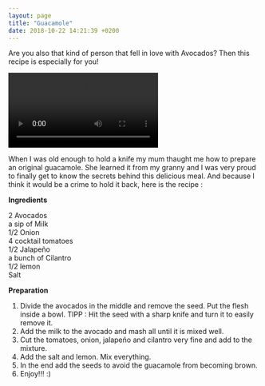 ```yaml
---
layout: page
title: "Guacamole"
date: 2018-10-22 14:21:39 +0200
---
```


Are you also that kind of person that fell in love with Avocados? Then this recipe is especially for you!  



 <video controls>
  <source src="{{'/assets/video/guacamole_recipe.mp4' | relative_url}}" type="video/mp4">
    Your browser does not support the video tag.
</video>  


When I was old enough to hold a knife my mum thaught me how to prepare an original guacamole. She learned it from my granny and I was very proud to finally get to know the secrets behind this delicious meal. And because I think it would be a crime to hold it back, here is the recipe :

**Ingredients**

2 Avocados  
a sip of Milk  
1/2 Onion  
4 cocktail tomatoes  
1/2 Jalapeño  
a bunch of Cilantro  
1/2 lemon  
Salt  

**Preparation**

1. Divide the avocados in the middle and remove the seed. Put the flesh inside a bowl. TIPP : Hit the seed with a sharp knife and turn it to easily remove it.
2. Add the milk to the avocado and mash all until it is mixed well.
3. Cut the tomatoes, onion, jalapeño and cilantro very fine and add to the mixture.
4. Add the salt and lemon. Mix everything.
5. In the end add the seeds to avoid the guacamole from becoming brown. 
6. Enjoy!!! :)